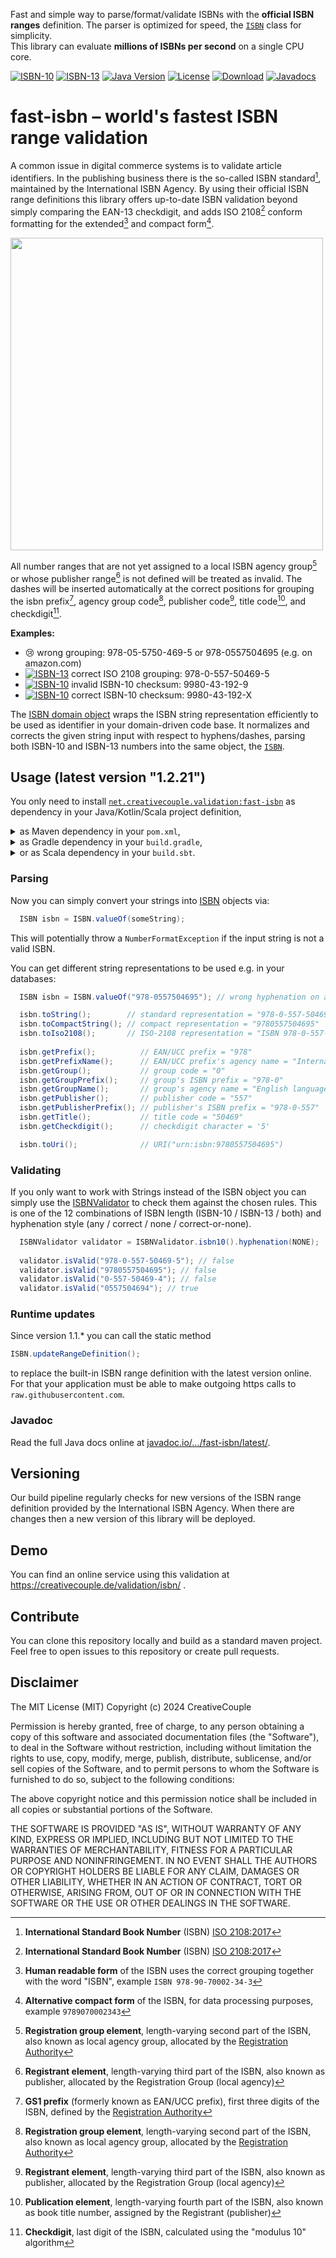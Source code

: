Fast and simple way to parse/format/validate ISBNs with the **official ISBN ranges** definition.
The parser is optimized for speed, the [`ISBN`](https://javadoc.io/doc/net.creativecouple.validation/fast-isbn/latest/de/creativecouple/validation/isbn/ISBN.html) class for simplicity. <br/>
This library can evaluate **millions of ISBNs per second** on a single CPU core.

[![ISBN-10](https://creativecouple.de/validation/isbn/998043192X.banner.svg)](https://creativecouple.de/validation/isbn/#?998043192X)
[![ISBN-13](https://creativecouple.de/validation/isbn/9789980431929.banner.svg)](https://creativecouple.de/validation/isbn/#?9789980431929)
[![Java Version](https://img.shields.io/badge/Java-1.8%2B-orange)](https://www.oracle.com/java/technologies/javase/javase-jdk8-downloads.html)
[![License](https://img.shields.io/badge/License-MIT-blue.svg)](https://opensource.org/licenses/MIT)
[![Download](https://img.shields.io/maven-central/v/net.creativecouple.validation/fast-isbn)](https://central.sonatype.com/artifact/net.creativecouple.validation/fast-isbn)
[![Javadocs](https://javadoc.io/badge2/net.creativecouple.validation/fast-isbn/javadoc.svg)](https://javadoc.io/doc/net.creativecouple.validation/fast-isbn)

# fast-isbn – world's fastest ISBN range validation
A common issue in digital commerce systems is to validate article identifiers.
In the publishing business there is the so-called ISBN standard[^6], maintained by the
International ISBN Agency.
By using their official ISBN range definitions this library offers up-to-date ISBN validation
beyond simply comparing the EAN-13 checkdigit, and adds ISO 2108[^6] conform formatting
for the extended[^7] and compact form[^8].

[<img src="https://creativecouple.de/validation/isbn/9789980431929.svg" width="500">](https://creativecouple.de/validation/isbn/#?9789980431929)

All number ranges that are not yet assigned to a local ISBN agency group[^2] or
whose publisher range[^3] is not defined will be treated as invalid.
The dashes will be inserted automatically at the correct positions for grouping the
isbn prefix[^1], agency group code[^2], publisher code[^3], title code[^4], and checkdigit[^5].

[^1]: **GS1 prefix** (formerly known as EAN/UCC prefix), first three digits of the ISBN, defined by the [Registration Authority](https://www.isbn-international.org/)
[^2]: **Registration group element**, length-varying second part of the ISBN, also known as local agency group, allocated by the [Registration Authority](https://www.isbn-international.org/)
[^3]: **Registrant element**, length-varying third part of the ISBN, also known as publisher, allocated by the Registration Group (local agency)
[^4]: **Publication element**, length-varying fourth part of the ISBN, also known as book title number, assigned by the Registrant (publisher)
[^5]: **Checkdigit**, last digit of the ISBN, calculated using the "modulus 10" algorithm
[^6]: **International Standard Book Number** (ISBN) [ISO 2108:2017](https://www.google.com/search?q=%22iso+2108%22+type%3Apdf)
[^7]: **Human readable form** of the ISBN uses the correct grouping together with the word "ISBN", example `ISBN 978-90-70002-34-3`
[^8]: **Alternative compact form** of the ISBN, for data processing purposes, example `9789070002343`

**Examples:**
- :cry: wrong grouping: 978-05-5750-469-5 or 978-0557504695 (e.g. on amazon.com)
- [![ISBN-13](https://creativecouple.de/validation/isbn/9780557504695.banner.svg)](https://creativecouple.de/validation/isbn/#?9780557504695) correct ISO 2108 grouping: 978-0-557-50469-5
- [![ISBN-10](https://creativecouple.de/validation/isbn/9980431929.banner.svg)](https://creativecouple.de/validation/isbn/#?9980431929) invalid ISBN-10 checksum: 9980-43-192-9 
- [![ISBN-10](https://creativecouple.de/validation/isbn/998043192X.banner.svg)](https://creativecouple.de/validation/isbn/#?998043192X) correct ISBN-10 checksum: 9980-43-192-X

The [ISBN domain object](https://javadoc.io/doc/net.creativecouple.validation/fast-isbn/latest/de/creativecouple/validation/isbn/ISBN.html)
wraps the ISBN string representation efficiently to be used
as identifier in your domain-driven code base.
It normalizes and corrects the given string input with respect to hyphens/dashes,
parsing both ISBN-10 and ISBN-13 numbers into the same object, the
[`ISBN`](https://javadoc.io/doc/net.creativecouple.validation/fast-isbn/latest/de/creativecouple/validation/isbn/ISBN.html). 

## Usage (latest version "1.2.21")

You only need to install [`net.creativecouple.validation:fast-isbn`](https://mvnrepository.com/artifact/net.creativecouple.validation/fast-isbn/latest)
as dependency in your Java/Kotlin/Scala project definition,

<details>
<summary>as Maven dependency in your <code>pom.xml</code>,</summary>

```xml
<dependencies>
    …
    <dependency>
        <groupId>net.creativecouple.validation</groupId>
        <artifactId>fast-isbn</artifactId>
        <version>1.2.21</version>
    </dependency>
</dependencies>
```
</details>
<details>
<summary>as Gradle dependency in your <code>build.gradle</code>,</summary>

```gradle
implementation group: 'net.creativecouple.validation', name: 'fast-isbn', version: '1.2.21'
```
</details>
<details>
<summary>or as Scala dependency in your <code>build.sbt</code>.</summary>

```scala
libraryDependencies += "net.creativecouple.validation" % "fast-isbn" % "1.2.21"
```
</details>

### Parsing

Now you can simply convert your strings into
[ISBN](https://javadoc.io/doc/net.creativecouple.validation/fast-isbn/latest/de/creativecouple/validation/isbn/ISBN.html) objects via:

```java
  ISBN isbn = ISBN.valueOf(someString);
```
This will potentially throw a `NumberFormatException` if the input string is not a valid ISBN.

You can get different string representations to be used e.g. in your databases:

```java
  ISBN isbn = ISBN.valueOf("978-0557504695"); // wrong hyphenation on amazon.com

  isbn.toString();        // standard representation = "978-0-557-50469-5"
  isbn.toCompactString(); // compact representation = "9780557504695"
  isbn.toIso2108();       // ISO-2108 representation = "ISBN 978-0-557-50469-5"
  
  isbn.getPrefix();          // EAN/UCC prefix = "978" 
  isbn.getPrefixName();      // EAN/UCC prefix's agency name = "International ISBN Agency" 
  isbn.getGroup();           // group code = "0" 
  isbn.getGroupPrefix();     // group's ISBN prefix = "978-0" 
  isbn.getGroupName();       // group's agency name = "English language" 
  isbn.getPublisher();       // publisher code = "557" 
  isbn.getPublisherPrefix(); // publisher's ISBN prefix = "978-0-557" 
  isbn.getTitle();           // title code = "50469" 
  isbn.getCheckdigit();      // checkdigit character = '5'

  isbn.toUri();              // URI("urn:isbn:9780557504695")
```

### Validating

If you only want to work with Strings instead of the ISBN object you can simply use the
[ISBNValidator](https://javadoc.io/doc/net.creativecouple.validation/fast-isbn/latest/de/creativecouple/validation/isbn/ISBNValidator.html)
to check them against the chosen rules. This is one of the 12 combinations of ISBN length (ISBN-10 / ISBN-13 / both)
and hyphenation style (any / correct / none / correct-or-none). 

```java
  ISBNValidator validator = ISBNValidator.isbn10().hyphenation(NONE);
        
  validator.isValid("978-0-557-50469-5"); // false
  validator.isValid("9780557504695"); // false
  validator.isValid("0-557-50469-4"); // false
  validator.isValid("0557504694"); // true
```

### Runtime updates

Since version 1.1.* you can call the static method

```java
ISBN.updateRangeDefinition();
```

to replace the built-in ISBN range definition with the latest version online.
For that your application must be able to make outgoing https calls
to `raw.githubusercontent.com`.

### Javadoc

Read the full Java docs online at
[javadoc.io/…/fast-isbn/latest/](https://javadoc.io/doc/net.creativecouple.validation/fast-isbn/latest/).

## Versioning

Our build pipeline regularly checks for new versions of the ISBN range definition provided by the
International ISBN Agency. When there are changes then a new version of this library will be deployed.

## Demo

You can find an online service using this validation at https://creativecouple.de/validation/isbn/ .

## Contribute

You can clone this repository locally and build as a standard maven project.
Feel free to open issues to this repository or create pull requests.

## Disclaimer

The MIT License (MIT)
Copyright (c) 2024 CreativeCouple

Permission is hereby granted, free of charge, to any person obtaining a copy of
this software and associated documentation files (the "Software"), to deal in
the Software without restriction, including without limitation the rights to
use, copy, modify, merge, publish, distribute, sublicense, and/or sell copies of
the Software, and to permit persons to whom the Software is furnished to do so,
subject to the following conditions:
 
The above copyright notice and this permission notice shall be included in all
copies or substantial portions of the Software.

THE SOFTWARE IS PROVIDED "AS IS", WITHOUT WARRANTY OF ANY KIND, EXPRESS OR
IMPLIED, INCLUDING BUT NOT LIMITED TO THE WARRANTIES OF MERCHANTABILITY, FITNESS
FOR A PARTICULAR PURPOSE AND NONINFRINGEMENT. IN NO EVENT SHALL THE AUTHORS OR
COPYRIGHT HOLDERS BE LIABLE FOR ANY CLAIM, DAMAGES OR OTHER LIABILITY, WHETHER
IN AN ACTION OF CONTRACT, TORT OR OTHERWISE, ARISING FROM, OUT OF OR IN
CONNECTION WITH THE SOFTWARE OR THE USE OR OTHER DEALINGS IN THE SOFTWARE.
